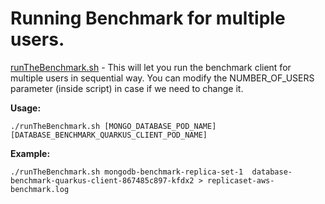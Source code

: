 # Running Benchmark for multiple users.

[runTheBenchmark.sh](./runTheBenchmark.sh) - This will let you run the benchmark client for multiple users in sequential way. You can modify the NUMBER_OF_USERS parameter (inside script) in case if we need to change it.

**Usage:**
```shell
./runTheBenchmark.sh [MONGO_DATABASE_POD_NAME]  [DATABASE_BENCHMARK_QUARKUS_CLIENT_POD_NAME]
```

**Example:**
```shell
./runTheBenchmark.sh mongodb-benchmark-replica-set-1  database-benchmark-quarkus-client-867485c897-kfdx2 > replicaset-aws-benchmark.log
```
